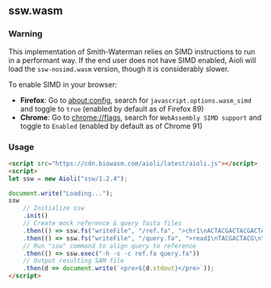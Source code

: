 ## ssw.wasm

### Warning

This implementation of Smith-Waterman relies on SIMD instructions to run in a performant way. If the end user does not have SIMD enabled, Aioli will load the `ssw-nosimd.wasm` version, though it is considerably slower.

To enable SIMD in your browser:

* **Firefox**: Go to [about:config](about:config), search for `javascript.options.wasm_simd` and toggle to `true` (enabled by default as of Firefox 89)
* **Chrome**: Go to [chrome://flags](chrome://flags), search for `WebAssembly SIMD support` and toggle to `Enabled` (enabled by default as of Chrome 91)

### Usage

```html
<script src="https://cdn.biowasm.com/aioli/latest/aioli.js"></script>
<script>
let ssw = new Aioli("ssw/1.2.4");

document.write("Loading...");
ssw
    // Initialize ssw
    .init()
    // Create mock reference & query fasta files
    .then(() => ssw.fs("writeFile", "/ref.fa", ">chr1\nACTACGACTACGACTACGACGCGCGATTCGCGCGCCGATATACGACTACGACTA\n"))
    .then(() => ssw.fs("writeFile", "/query.fa", ">read1\nTACGACTACG\n"))
    // Run "ssw" command to align query to reference
    .then(() => ssw.exec("-h -s -c ref.fa query.fa"))
    // Output resulting SAM file
    .then(d => document.write(`<pre>${d.stdout}</pre>`));
</script>
```
